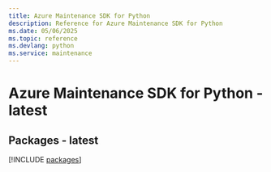 ```yaml
---
title: Azure Maintenance SDK for Python
description: Reference for Azure Maintenance SDK for Python
ms.date: 05/06/2025
ms.topic: reference
ms.devlang: python
ms.service: maintenance
---
```

# Azure Maintenance SDK for Python - latest
## Packages - latest
[!INCLUDE [packages](maintenance-index.md)]